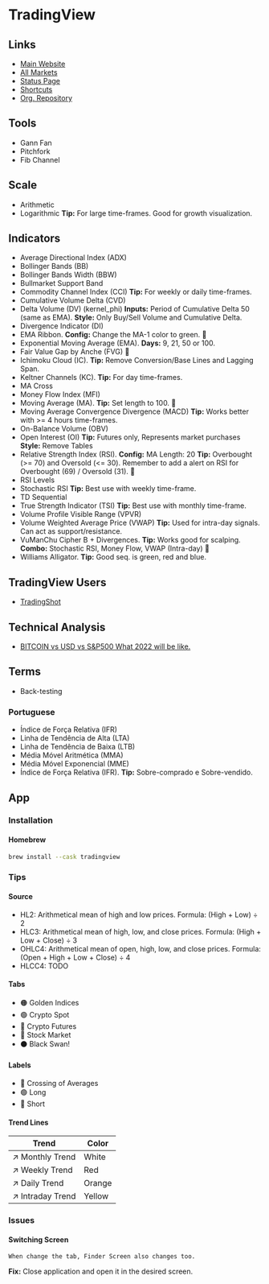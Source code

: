 # TradingView

<!--
https://www.tradingview.com/u/XForceGlobal/

MTP Analysis
MTP ATRRange
MTP ATRStop
MTP OpeningGap
MTP STF
MTP VSA

https://www.tradingview.com/pine-script-docs/en/v4/Introduction.html
-->

<!--
1-BINANCE:BTCUSDT
1-BINANCE:ETHUSDT
-->

<!--
Thomas Bulkowski
-->

<!--
## Configuration

- Heikin Ashi
-->

## Links

- [Main Website](https://tradingview.com/)
- [All Markets](https://tradingview.com/markets/)
- [Status Page](https://status.tradingview.com/)
- [Shortcuts](https://tradingview.com/support/shortcuts/)
- [Org. Repository](https://github.com/tradingview/)

<!--
5m, 15m, 30m, 1h, 2h, 4h, 6h, 12h, 1d, 2d, 1w, 1m
-->

## Tools

- Gann Fan
- Pitchfork
- Fib Channel

## Scale

- Arithmetic
- Logarithmic **Tip:** For large time-frames. Good for growth visualization.

## Indicators

- Average Directional Index (ADX)
- Bollinger Bands (BB)
- Bollinger Bands Width (BBW)
- Bullmarket Support Band
- Commodity Channel Index (CCI) **Tip:** For weekly or daily time-frames.
- Cumulative Volume Delta (CVD)
- Delta Volume (DV) (kernel_phi) **Inputs:** Period of Cumulative Delta 50 (same as EMA). **Style:** Only Buy/Sell Volume and Cumulative Delta.
- Divergence Indicator (DI)
- EMA Ribbon. **Config:** Change the MA-1 color to green. 🌟
- Exponential Moving Average (EMA). **Days:** 9, 21, 50 or 100.
- Fair Value Gap by Anche (FVG) 🌟
- Ichimoku Cloud (IC). **Tip:** Remove Conversion/Base Lines and Lagging Span.
- Keltner Channels (KC). **Tip:** For day time-frames.
- MA Cross
- Money Flow Index (MFI)
- Moving Average (MA). **Tip:** Set length to 100. 🌟
- Moving Average Convergence Divergence (MACD) **Tip:** Works better with >= 4 hours time-frames.
- On-Balance Volume (OBV)
- Open Interest (OI) **Tip:** Futures only, Represents market purchases **Style:** Remove Tables
- Relative Strength Index (RSI). **Config:** MA Length: 20 **Tip:** Overbought (>= 70) and Oversold (<= 30). Remember to add a alert on RSI for Overbought (69) / Oversold (31). 🌟
- RSI Levels
- Stochastic RSI **Tip:** Best use with weekly time-frame.
- TD Sequential
- True Strength Indicator (TSI) **Tip:** Best use with monthly time-frame.
- Volume Profile Visible Range (VPVR)
- Volume Weighted Average Price (VWAP) **Tip:** Used for intra-day signals. Can act as support/resistance.
- VuManChu Cipher B + Divergences. **Tip:** Works good for scalping. **Combo:** Stochastic RSI, Money Flow, VWAP (Intra-day) 🌟
- Williams Alligator. **Tip:** Good seq. is green, red and blue.

<!--
VWAP: Session, Week, Month, Year
15m/1d
4h/1w
1d/1m
-->

<!--
- Stop ATR
- HiLo Activator
- Average True Range (ATR)
- Central Pivot Range (CPR)
- Key EMAs
- Média de 8 Semanal
- Network Value to Transactions Ratio (NVT Ratio)
- Simple Moving Average (SMA)
- Squeeze Momentum Indicator (SMI)
- Supertrend
- Volume Profile and Volume Indicator (VPVI)
-->

<!--
Info line

Above 45 degrees trend line angle is to fast/steep - Will eventually correct to more sustainable angle between 30-45 degrees
Best trend ine angles are 30-45 degrees for PA to continue in same direction
Below 30 degrees trend line angle is to slow/flat - Will eventually correct to more sustainable angle between 30-45 degrees
-->

## TradingView Users

- [TradingShot](https://www.tradingview.com/u/TradingShot/)

## Technical Analysis

- [BITCOIN vs USD vs S&P500 What 2022 will be like.](https://www.tradingview.com/chart/BTCUSD/5oJFyXZS-BITCOIN-vs-USD-vs-S-P500-What-2022-will-be-like-HAPPY-NEW-YEAR/)

## Terms

- Back-testing

### Portuguese

- Índice de Força Relativa (IFR)
- Linha de Tendência de Alta (LTA)
- Linha de Tendência de Baixa (LTB)
- Média Móvel Aritmética (MMA)
- Média Móvel Exponencial (MME)
- Índice de Força Relativa (IFR). **Tip:** Sobre-comprado e Sobre-vendido.

## App

### Installation

#### Homebrew

```sh
brew install --cask tradingview
```

<!--
Volume Profile Trading Examples - How Do You Use Volume Profiles?
https://www.youtube.com/watch?v=JbtKyOFAht4

Plan Your Trades With The Long and Short Position Tools
https://www.youtube.com/watch?v=OTySzQHqYQw
-->

<!--
Longs / Shorts Ratios
Perpetuals Binance Futures
Liquidations (aggregation)
Funding Rate (aggregation)
-->

### Tips

#### Source

- HL2: Arithmetical mean of high and low prices. Formula: (High + Low) ÷ 2
- HLC3: Arithmetical mean of high, low, and close prices. Formula: (High + Low + Close) ÷ 3
- OHLC4: Arithmetical mean of open, high, low, and close prices. Formula: (Open + High + Low + Close) ÷ 4
- HLCC4: TODO

<!-- ####

```js
fetch('https://www.tradingview.com/charts/XuXHHYhy/clone/', {
  method: 'POST',
  body: JSON.stringify({ name: 'Futures 2' }),
  headers: {
    'Content-type': 'application/json; charset=UTF-8',
  },
})
  .then((res) => res.json())
  .then(console.log)
``` -->

#### Tabs

- 🟠 Golden Indices
- 🟢 Crypto Spot
- 🔴 Crypto Futures
- 🔵 Stock Market
- ⚫ Black Swan!

#### Labels

- 🔵 Crossing of Averages
- 🟢 Long
- 🔴 Short

#### Trend Lines

| Trend            | Color  |
| ---------------- | ------ |
| ↗ Monthly Trend  | White  |
| ↗ Weekly Trend   | Red    |
| ↗ Daily Trend    | Orange |
| ↗ Intraday Trend | Yellow |

### Issues

#### Switching Screen

```log
When change the tab, Finder Screen also changes too.
```

**Fix:** Close application and open it in the desired screen.
